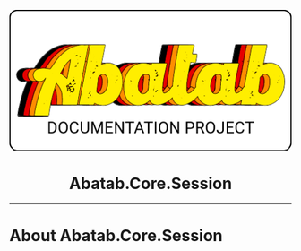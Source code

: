 <!-- This documentation is incomplete. -->

<div align="center">

![](_attachments/logo/abatab-documentation-project-logo.png)
	<h1>
		Abatab.Core.Session
	</h1>
</div>

***

# About Abatab.Core.Session